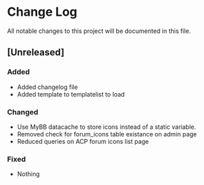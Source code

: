 # Change Log
All notable changes to this project will be documented in this file.

## [Unreleased]

### Added
- Added changelog file
- Added template to templatelist to load

### Changed
- Use MyBB datacache to store icons instead of a static variable.
- Removed check for forum_icons table existance on admin page
- Reduced queries on ACP forum icons list page

### Fixed
- Nothing
